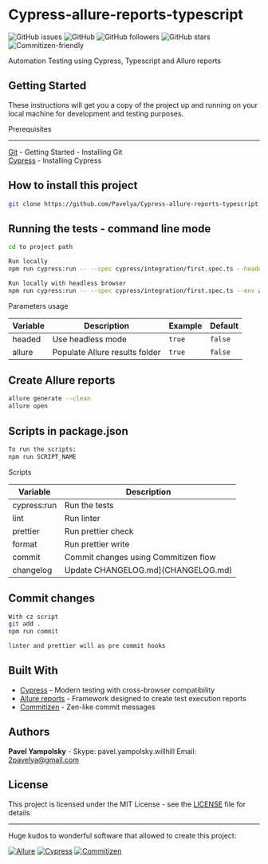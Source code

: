 # Cypress-allure-reports-typescript

<form>
<img alt="GitHub issues" src="https://img.shields.io/github/issues/pavelya/Cypress-allure-reports-typescript?style=for-the-badge">
<img alt="GitHub" src="https://img.shields.io/github/license/pavelya/Cypress-allure-reports-typescript?style=for-the-badge">
<img alt="GitHub followers" src="https://img.shields.io/github/followers/pavelya?style=for-the-badge">
<img alt="GitHub stars" src="https://img.shields.io/github/stars/pavelya/Cypress-allure-reports-typescript?style=for-the-badge">
<img alt="Commitizen-friendly" src="https://img.shields.io/badge/commitizen-friendly-brightgreen.svg?style=for-the-badge&logo=appveyor">
</form>

Automation Testing using Cypress, Typescript and Allure reports

## Getting Started

These instructions will get you a copy of the project up and running on your local machine for development and testing purposes.

Prerequisites

---

[Git](https://git-scm.com/book/en/v2/Getting-Started-Installing-Git) - Getting Started - Installing Git  
[Cypress](https://docs.cypress.io/guides/getting-started/installing-cypress.html#System-requirements) - Installing Cypress

## How to install this project

```bash
git clone https://github.com/Pavelya/Cypress-allure-reports-typescript.git

```

## Running the tests - command line mode

```bash
cd to project path

Run locally
npm run cypress:run -- --spec cypress/integration/first.spec.ts --headed --env allure=true

Run locally with headless browser
npm run cypress:run -- --spec cypress/integration/first.spec.ts --env allure=true

```

Parameters usage

| Variable | Description                    | Example | Default |
| -------- | ------------------------------ | ------- | ------- |
| headed   | Use headless mode              | `true`  | `false` |
| allure   | Populate Allure results folder | `true`  | `false` |

## Create Allure reports

```bash
allure generate --clean
allure open

```

## Scripts in package.json

```bash
To run the scripts: 
npm run SCRIPT_NAME

```

Scripts

| Variable      | Description                           | 
| --------------| ------------------------------------- | 
| cypress:run   | Run the tests                         | 
| lint          | Run linter                            | 
| prettier      | Run prettier check                    | 
| format        | Run prettier write                    | 
| commit        | Commit changes using Commitizen flow  | 
| changelog     | Update CHANGELOG.md](CHANGELOG.md)    | 


## Commit changes

```bash
With cz script
git add .
npm run commit

linter and prettier will as pre commit hooks

```

## Built With

-   [Cypress](https://www.cypress.io/) - Modern testing with cross-browser compatibility
-   [Allure reports](http://allure.qatools.ru/) - Framework designed to create test execution reports
-   [Commitizen](https://github.com/commitizen/) - Zen-like commit messages

## Authors

**Pavel Yampolsky** - Skype: pavel.yampolsky.willhill Email: 2pavelya@gmail.com

## License

This project is licensed under the MIT License - see the [LICENSE](LICENSE) file for details

---

Huge kudos to wonderful software that allowed to create this project:

[![Allure](https://avatars3.githubusercontent.com/u/5879127?s=200&v=4)](https://github.com/allure-framework/allure2) [![Cypress](https://www.cypress.io/static/33498b5f95008093f5f94467c61d20ab/05330/cypress-logo.png)](https://www.cypress.io/) [![Commitizen](https://avatars.githubusercontent.com/u/11980392?s=200&v=4)](https://github.com/commitizen/) 
